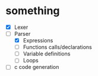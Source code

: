 # something

-   [x] Lexer
-   [ ] Parser
    -   [x] Expressions
    -   [ ] Functions calls/declarations
    -   [ ] Variable definitions
    -   [ ] Loops
-   [ ] c code generation
